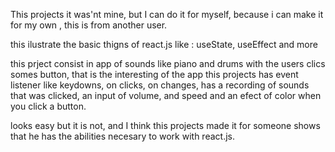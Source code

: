 This projects it was'nt mine, but I can do it for myself, because i can make it for my own , this is from another user.

this ilustrate the basic thigns of react.js like : useState, useEffect and more 

this prject consist in app of sounds like piano and drums with  the users clics somes button, that is the interesting of the app this projects has event listener like keydowns, on clicks, on changes, has a recording of sounds that was clicked, an input of volume, and speed and an efect of color when you click a button.

looks easy but it is not, and I think this projects made it for someone shows that he has the abilities necesary to work with react.js.